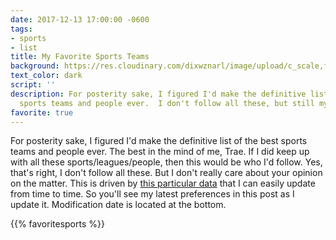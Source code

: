 ```yaml
---
date: 2017-12-13 17:00:00 -0600
tags:
- sports
- list
title: My Favorite Sports Teams
background: https://res.cloudinary.com/dixwznarl/image/upload/c_scale,fl_progressive,q_auto:eco,w_2048/notebook/seats-159524.png
text_color: dark
script: ''
description: For posterity sake, I figured I'd make the definitive list of the best
  sports teams and people ever.  I don't follow all these, but still my list.
favorite: true
---
```

For posterity sake, I figured I'd make the definitive list of the best sports teams and people ever.  The best in the mind of me, Trae.  If I did keep up with all these sports/leagues/people, then this would be who I'd follow.  Yes, that's right, I don't follow all these.  But I don't really care about your opinion on the matter.  This is driven by [this particular data](https://github.com/traeblain/.comV2/blob/master/data/favoriteteams.yml) that I can easily update from time to time.  So you'll see my latest preferences in this post as I update it.  Modification date is located at the bottom.

{{% favoritesports %}}